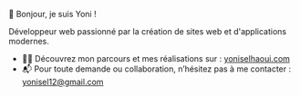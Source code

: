 👋 Bonjour, je suis Yoni !

Développeur web passionné par la création de sites web et d'applications modernes.

<ul>
  <li>🧑‍💻 Découvrez mon parcours et mes réalisations sur : <a href="https://yoniselhaoui.com" target="_blank">yoniselhaoui.com</a></li>
  <li>📬 Pour toute demande ou collaboration, n’hésitez pas à me contacter : <a href="mailto:yonisel12@gmail.com">yonisel12@gmail.com</a></li>
</ul>
